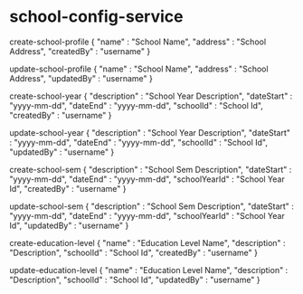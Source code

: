 # school-config-service

create-school-profile
{
	"name" : "School Name",
	"address" : "School Address",
	"createdBy" : "username"
}

update-school-profile
{
	"name" : "School Name",
	"address" : "School Address",
	"updatedBy" : "username"
}

create-school-year
{
	"description" : "School Year Description",
	"dateStart" : "yyyy-mm-dd",
	"dateEnd" : "yyyy-mm-dd",
	"schoolId" : "School Id",
	"createdBy" : "username"
}

update-school-year
{
	"description" : "School Year Description",
	"dateStart" : "yyyy-mm-dd",
	"dateEnd" : "yyyy-mm-dd",
	"schoolId" : "School Id",
	"updatedBy" : "username"
}

create-school-sem
{
	"description" : "School Sem Description",
	"dateStart" : "yyyy-mm-dd",
	"dateEnd" : "yyyy-mm-dd",
	"schoolYearId" : "School Year Id",
	"createdBy" : "username"
}

update-school-sem
{
	"description" : "School Sem Description",
	"dateStart" : "yyyy-mm-dd",
	"dateEnd" : "yyyy-mm-dd",
	"schoolYearId" : "School Year Id",
	"updatedBy" : "username"
}

create-education-level
{
	"name" : "Education Level Name",
	"description" : "Description",
	"schoolId" : "School Id",
	"createdBy" : "username"
}

update-education-level
{
	"name" : "Education Level Name",
	"description" : "Description",
	"schoolId" : "School Id",
	"updatedBy" : "username"
}